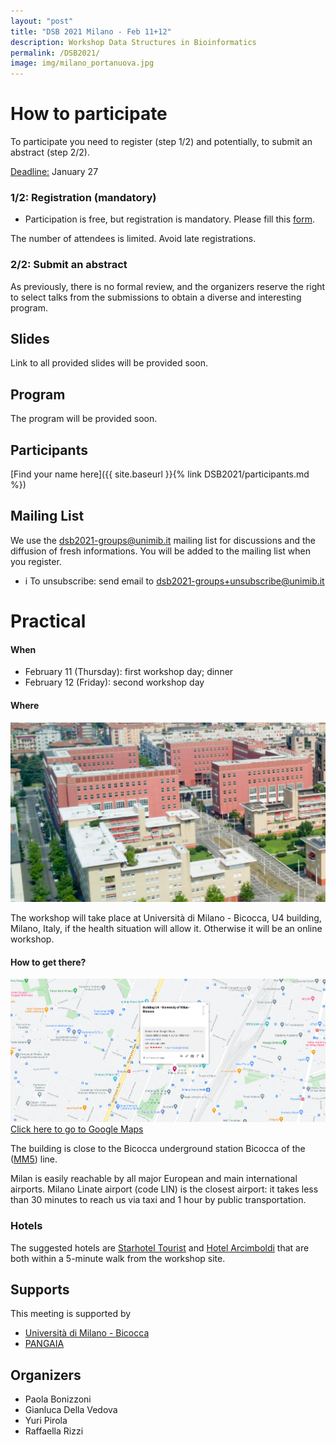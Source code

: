 ```yaml
---
layout: "post"
title: "DSB 2021 Milano - Feb 11+12"
description: Workshop Data Structures in Bioinformatics
permalink: /DSB2021/
image: img/milano_portanuova.jpg
---
```

# How to participate
To participate you need to register (step 1/2) and potentially, to submit an abstract (step 2/2). 

<u>Deadline:</u> January 27

### 1/2: Registration (mandatory) 

* Participation is free, but registration is mandatory. Please fill this [form](https://docs.google.com/forms/d/e/1FAIpQLSevYzjniyLKGT93ryzwqvaaotoBV0BZuqeNUGYQb7ZksyB5iw/viewform?usp=sf_link).

The number of attendees is limited. Avoid late registrations.

### 2/2: Submit an abstract
<!-- If you wish to present a talk, submit your abstract via [EasyChair](https://easychair.org/my/conference?conf=dsb2021) -->

As previously, there is no formal review, and the organizers reserve the  right to select talks from the submissions to obtain a diverse and  interesting program. 

## Slides

Link to all provided slides will be provided soon.

## Program

The program will be provided soon.



## Participants

[Find your name here]({{ site.baseurl }}{% link DSB2021/participants.md %})

## Mailing List
We use the dsb2021-groups@unimib.it mailing list for discussions and the diffusion of fresh informations. 
You will be added to the mailing list when you register.

* i  To unsubscribe: send email to dsb2021-groups+unsubscribe@unimib.it


# Practical
#### When
<!-- * any time before January 15: register and submit a talk (via [EasyChair](https://easychair.org/my/conference?conf=dsb2020)) -->
* February 11 (Thursday): first workshop day; dinner
* February 12 (Friday): second workshop day

#### Where

![University of Milan-Bicocca U4](img/bicocca.png) 

The workshop will take place at Università di Milano - Bicocca, U4 building, Milano, Italy, if the health situation will allow it.
Otherwise it will be an online workshop.


#### How to get there?

![Google Maps directions](img/U4.png)
[Click here to go to Google Maps](https://www.google.com/maps/d/edit?mid=15abaZDT8Q0l6jSsy58cDcDXghLLVOc8o&usp=sharing)


The building is close to the Bicocca underground station Bicocca of the 
([MM5](https://en.wikipedia.org/wiki/Milan_Metro_Line_5)) line.

Milan is easily reachable by all major European and main international airports.
Milano Linate airport (code LIN) is the closest airport: it takes less
than 30 minutes to reach us via taxi and 1 hour by public
transportation.


### Hotels
The suggested hotels are [Starhotel Tourist](http://www.starhotels.com/en/our-hotels/tourist-milan/) and [Hotel Arcimboldi](http://www.hotelarcimboldi.it/en/) that are both within a 5-minute walk from the workshop site.

## Supports
This meeting is supported by 

*  [Università di Milano - Bicocca](https://www.unimib.it)
*  [PANGAIA](https://www.pangenome.eu/)

## Organizers

* Paola Bonizzoni
* Gianluca Della Vedova
* Yuri Pirola
* Raffaella Rizzi
